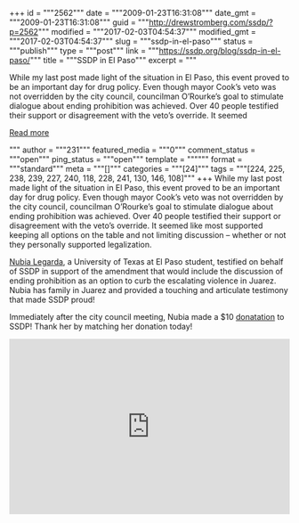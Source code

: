 +++
id = """2562"""
date = """2009-01-23T16:31:08"""
date_gmt = """2009-01-23T16:31:08"""
guid = """http://drewstromberg.com/ssdp/?p=2562"""
modified = """2017-02-03T04:54:37"""
modified_gmt = """2017-02-03T04:54:37"""
slug = """ssdp-in-el-paso"""
status = """publish"""
type = """post"""
link = """https://ssdp.org/blog/ssdp-in-el-paso/"""
title = """SSDP in El Paso"""
excerpt = """<p>While my last post made light of the situation in El Paso, this event proved to be an important day for drug policy. Even though mayor Cook&#8217;s veto was not overridden by the city council, councilman O&#8217;Rourke&#8217;s goal to stimulate dialogue about ending prohibition was achieved. Over 40 people testified their support or disagreement with the veto&#8217;s override. It seemed</p>
<div class="h10"></div>
<p><a class="more-link2 flat" href="https://ssdp.org/blog/ssdp-in-el-paso/">Read more</a></p>
"""
author = """231"""
featured_media = """0"""
comment_status = """open"""
ping_status = """open"""
template = """"""
format = """standard"""
meta = """[]"""
categories = """[24]"""
tags = """[224, 225, 238, 239, 227, 240, 118, 228, 241, 130, 146, 108]"""
+++
While my last post made light of the situation in El Paso, this event proved to be an important day for drug policy. Even though mayor Cook&#8217;s veto was not overridden by the city council, councilman O&#8217;Rourke&#8217;s goal to stimulate dialogue about ending prohibition was achieved. Over 40 people testified their support or disagreement with the veto&#8217;s override. It seemed like most supported keeping all options on the table and not limiting discussion &#8211; whether or not they personally supported legalization.

<a href="http://www.ssdp.org/elpaso">Nubia Legarda</a>, a University of Texas at El Paso student, testified on behalf of SSDP in support of the amendment that would include the discussion of ending prohibition as an option to curb the escalating violence in Juarez. Nubia has family in Juarez and provided a touching and articulate testimony that made SSDP proud!

Immediately after the city council meeting, Nubia made a $10 <a href="http://www.ssdp.org/donate">donatation</a> to SSDP! Thank her by matching her donation today!

<iframe width="100%" height="315" frameborder="0" src="http://www.youtube.com/embed/uJo9W7ndnh4"></iframe>
